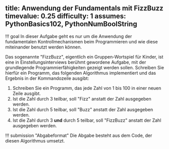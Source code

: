 title: Anwendung der Fundamentals mit FizzBuzz
timevalue: 0.25
difficulty: 1
assumes: PythonBasics102, PythonNumBoolString
---
!!! goal
    In dieser Aufgabe geht es nur um die Anwendung der fundamentalen Kontrollmechanismen beim
    Programmieren und wie diese miteinander benutzt werden können.

Das sogenannte "FizzBuzz", eigentlich ein Gruppen-Wortspiel für Kinder, ist eine in
Einstellungsinterviews berühmt gewordene Aufgabe, mit der grundlegende Programmierfähigkeiten
gezeigt werden sollen. Schreiben Sie hierfür ein Programm, das folgenden Algorithmus implementiert
und das Ergebnis in der Kommandozeile ausgibt:

1. Schreiben Sie ein Programm, das jede Zahl von 1 bis 100 in einer neuen Zeile ausgibt.
2. Ist die Zahl durch 3 teilbar, soll "Fizz" anstatt der Zahl ausgegeben werden.
3. Ist die Zahl durch 5 teilbar, soll "Buzz" anstatt der Zahl ausgegeben werden.
4. Ist die Zahl durch 3 **und** durch 5 teilbar, soll "FizzBuzz" anstatt der Zahl ausgegeben werden.

<!-- Jetzt wollen wir aber noch einen kleinen Twist hinzufügen. Schreiben Sie noch ein FizzBuzz-Programm, mit folgendem Algorithmus:

1. Schreiben Sie ein Programm, dass den Inhalt der Datei `fizzlist.txt` läd. In jeder Zeile dieser Datei befindet sich eine Zahl, insgesamt sind alle Zahlen von 1 bis 100 vertreten.
2. Iterieren Sie über die Zeilen der Datei und lesen Sie die Zahl aus. 
3. Ist die Zahl durch 3 teilbar, soll "Fizz" anstatt der Zahl ausgegeben werden.
4. Ist die Zahl durch 5 teilbar, soll "Buzz" anstatt der Zahl ausgegeben werden.
5. Ist die Zahl durch 3 **und** durch 5 teilbar, soll "FizzBuzz" anstatt der Zahl ausgegeben werden. -->

!!! submission "Abgabeformat"
    Die Abgabe besteht aus dem Code, der diesen Algorithmus umsetzt.
